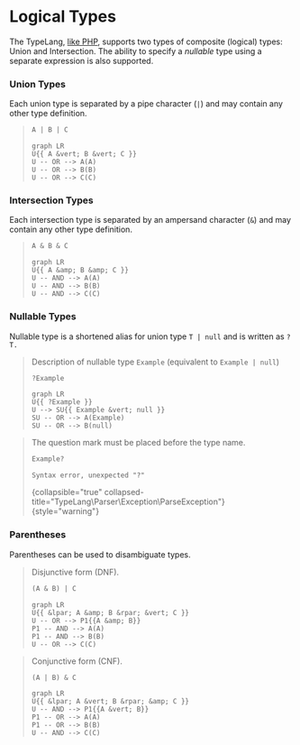 # Logical Types

<show-structure for="chapter" depth="2"/>

The TypeLang, [like PHP](https://www.php.net/manual/en/language.types.type-system.php#language.types.type-system.composite), supports two types of composite (logical) types:
Union and Intersection. The ability to specify a _nullable_ type using a 
separate expression is also supported.

### Union Types

Each union type is separated by a pipe character (`|`) and may contain any other
type definition.


> ```typescript
> A | B | C
> ```
> 
> ```mermaid
> graph LR
> U{{ A &vert; B &vert; C }}
> U -- OR --> A(A)
> U -- OR --> B(B)
> U -- OR --> C(C)
> ```

### Intersection Types

Each intersection type is separated by an ampersand character (`&`) and may
contain any other type definition.

> ```typescript
> A & B & C
> ```
> 
> ```mermaid
> graph LR
> U{{ A &amp; B &amp; C }}
> U -- AND --> A(A)
> U -- AND --> B(B)
> U -- AND --> C(C)
> ```

### Nullable Types

Nullable type is a shortened alias for union type `T | null` 
and is written as `?T.`

<tabs>
<tab title="Examples">

> Description of nullable type `Example` (equivalent to `Example | null`)
> ```typescript
> ?Example
> ```
> ```mermaid
> graph LR
> U{{ ?Example }}
> U --> SU{{ Example &vert; null }}
> SU -- OR --> A(Example)
> SU -- OR --> B(null)
> ```

</tab>
<tab title="Counterexamples">

> The question mark must be placed before the type name.
> ```typescript
> Example?
> ```
> ```
> Syntax error, unexpected "?"
> ```
> {collapsible="true" collapsed-title="TypeLang\Parser\Exception\ParseException"}
> {style="warning"}
</tab>
</tabs>

### Parentheses

Parentheses can be used to disambiguate types.

> Disjunctive form (DNF).
> 
> ```typescript
> (A & B) | C
> ```
> 
> ```mermaid
> graph LR
> U{{ &lpar; A &amp; B &rpar; &vert; C }}
> U -- OR --> P1{{A &amp; B}}
> P1 -- AND --> A(A)
> P1 -- AND --> B(B)
> U -- OR --> C(C)
> ```


> Conjunctive form (CNF).
> ```typescript
> (A | B) & C
> ```
> 
> ```mermaid
> graph LR
> U{{ &lpar; A &vert; B &rpar; &amp; C }}
> U -- AND --> P1{{A &vert; B}}
> P1 -- OR --> A(A)
> P1 -- OR --> B(B)
> U -- AND --> C(C)
> ```
